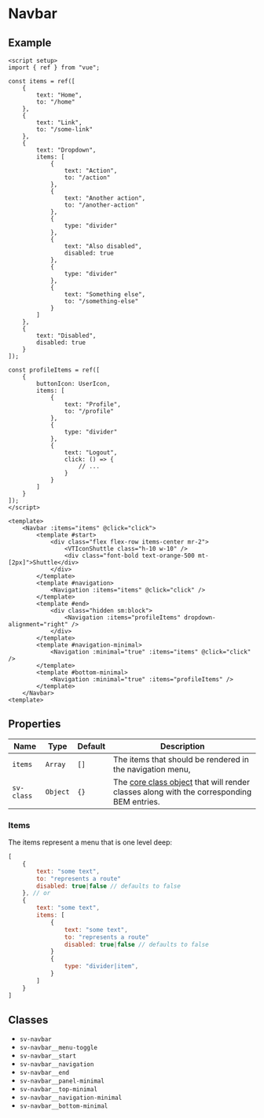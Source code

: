 <script setup>
import { VTIconShuttle } from 'shuttle-theme'
import { Alert, Navbar, Navigation, Toggle } from "@/components";
import { Menu, MenuButton, MenuItems, MenuItem } from "@headlessui/vue";
import { UserIcon, ChevronDownIcon } from "@heroicons/vue/outline";
import { ref } from "vue";

const items = ref([
    {
        text: "Home",
        to: "/home"
    },
    {
        text: "Link",
        to: "/some-link"
    },
    {
        text: "Dropdown",
        items: [
            {
                text: "Action",
                to: "/action"
            },
            {
                text: "Another action",
                to: "/another-action"
            },
            {
                type: "divider"
            },
            {
                text: "Also disabled",
                disabled: true
            },
            {
                type: "divider"
            },
            {
                text: "Something else",
                to: "/something-else"
            }
        ]
    },
    {
        text: "Disabled",
        disabled: true
    }
]);

const profileItems = ref([
    {
        buttonIcon: UserIcon,
        items: [
            {
                text: "Profile",
                to: "/profile"
            },
            {
                type: "divider"
            },
            {
                text: "Logout",
                click: () => {
                    message.value = "We should invoke the logout functionality here.";
                }
            }
        ]
    }
]);

const message = ref("You can click a navigation item to change this message.");
const minimal = ref(false);

const click = (item) => {
    message.value = `You clicked the "${item.text}" item that routes to "${item.to}".`;
}
</script>

# Navbar

## Example

<Alert type="info" :message="message" class="mb-4" />

<div class="sv-border border-gray-400">
<Navbar :items="items" :sv-class="{ 'sv-navbar': 'px-2', 'sv-navigation__link': 'vt-doc-ignore' }" @click="click">
    <template #start>
        <div class="flex flex-row items-center mr-2">
            <VTIconShuttle class="h-10 w-10" />
            <div class="font-bold text-orange-500 mt-[2px]">Shuttle</div>
        </div>
    </template>
    <template #navigation>
        <Navigation :items="items" @click="click" :sv-class="{ 'sv-navigation__link': 'vt-doc-ignore' }"/>
    </template>
    <template #end>
        <div class="hidden sm:block">
            <Navigation :items="profileItems" :sv-class="{ 'sv-navigation__link': 'vt-doc-ignore' }" dropdown-alignment="right" />
        </div>
    </template>
    <template #navigation-minimal>
        <Navigation :minimal="true" :items="items" @click="click" :sv-class="{ 'sv-navigation__link': 'vt-doc-ignore' }"/>
    </template>
    <template #bottom-minimal>
        <Navigation :minimal="true" :items="profileItems" :sv-class="{ 'sv-navigation__link': 'vt-doc-ignore' }" dropdown-alignment="right" />
    </template>
</Navbar>
</div>

```vue
<script setup>
import { ref } from "vue";

const items = ref([
    {
        text: "Home",
        to: "/home"
    },
    {
        text: "Link",
        to: "/some-link"
    },
    {
        text: "Dropdown",
        items: [
            {
                text: "Action",
                to: "/action"
            },
            {
                text: "Another action",
                to: "/another-action"
            },
            {
                type: "divider"
            },
            {
                text: "Also disabled",
                disabled: true
            },
            {
                type: "divider"
            },
            {
                text: "Something else",
                to: "/something-else"
            }
        ]
    },
    {
        text: "Disabled",
        disabled: true
    }
]);

const profileItems = ref([
    {
        buttonIcon: UserIcon,
        items: [
            {
                text: "Profile",
                to: "/profile"
            },
            {
                type: "divider"
            },
            {
                text: "Logout",
                click: () => {
                    // ...
                }
            }
        ]
    }
]);
</script>

<template>
    <Navbar :items="items" @click="click">
        <template #start>
            <div class="flex flex-row items-center mr-2">
                <VTIconShuttle class="h-10 w-10" />
                <div class="font-bold text-orange-500 mt-[2px]">Shuttle</div>
            </div>
        </template>
        <template #navigation>
            <Navigation :items="items" @click="click" />
        </template>
        <template #end>
            <div class="hidden sm:block">
                <Navigation :items="profileItems" dropdown-alignment="right" />
            </div>
        </template>
        <template #navigation-minimal>
            <Navigation :minimal="true" :items="items" @click="click" />
        </template>
        <template #bottom-minimal>
            <Navigation :minimal="true" :items="profileItems" />
        </template>
    </Navbar>
<template>
```

## Properties

| Name       | Type     | Default | Description                                                                                                        |
| ---------- | -------- | ------- | ------------------------------------------------------------------------------------------------------------------ |
| `items`    | `Array`  | `[]`    | The items that should be rendered in the navigation menu,                                                          |
| `sv-class` | `Object` | `{}`    | The [core class object](/components/core-class) that will render classes along with the corresponding BEM entries. |

### Items

The items represent a menu that is one level deep:

```js
[
    {
        text: "some text",
        to: "represents a route"
        disabled: true|false // defaults to false
    }, // or
    {
        text: "some text",
        items: [
            {
                text: "some text",
                to: "represents a route"
                disabled: true|false // defaults to false
            }
            {
                type: "divider|item",
            }
        ]
    }
]
```

## Classes

- `sv-navbar`
- `sv-navbar__menu-toggle`
- `sv-navbar__start`
- `sv-navbar__navigation`
- `sv-navbar__end`
- `sv-navbar__panel-minimal`
- `sv-navbar__top-minimal`
- `sv-navbar__navigation-minimal`
- `sv-navbar__bottom-minimal`